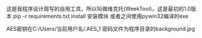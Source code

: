 这是我程序设计周写的自用工具，所以叫做维克托(WeekTool)，这是最初的1.0版本
pip -r requirements.txt install 安装模块
或者之间使用pywin32编译的exe

AES密钥在C:/Users/当前用户名/.AES_1
密码文件为程序目录的background.jpg




